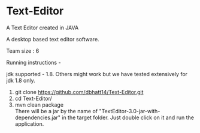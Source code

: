# Text-Editor
A Text Editor created in JAVA

A desktop based text editor software.

Team size : 6

Running instructions -

jdk supported - 1.8. Others might work but we have tested extensively for jdk 1.8 only.<br/>
1. git clone https://github.com/dbhatt14/Text-Editor.git<br/>
2. cd Text-Editor/<br/>
3. mvn clean package<br/>
There will be a jar by the name of "TextEditor-3.0-jar-with-dependencies.jar" in the target folder. Just double click on it and run the application.
